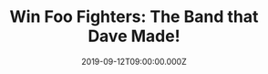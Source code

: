 ---
campaign-uuid: "c-a8657aba-eb5a-4196-8790-29701cc91903"
type: "Competition"
category: "Gifts"
date: "2019-09-12T09:00:00.000Z"
end-date: "2019-10-12T23:59:00.000Z"
disable-form: false
is_promoted: false
has_entry_page: true
title: "Win Foo Fighters: The Band that Dave Made!"
competition-description: "<p>Foo Fighters fan? You will love this. We are giving away\
  \ an amazing book: ‘The Foo Fighters: The Band that Dave Made’ a comprehensive look\
  \ at a career that boasts six, million-selling albums, eleven Grammies and hit stadium\
  \ rock anthems such as \"Learn to Fly\", \"Best of You\" and “Everlong’’</p>\n<p>Want\
  \ it? Click below for a chance to win.</p>\n"
hero-header: "Win Foo Fighters: The Band that Dave Made!"
terms-confirmation: "N/A"
banner-img: "https://assets.expresslyapp.com/asset-9759974c-4d7a-4b3e-be1b-15684b8f3738.jpg"
logo-left-href: "aaa.nme.com"
logo-left-image: "https://assets.expresslyapp.com/asset-086cd16f-9d3c-4fa2-a10d-d5f18c56833f.jpg"
logo-left-title: "NME AAA"
bg-image-hero: "https://assets.expresslyapp.com/asset-b8e6b415-7b4c-4eaf-bfd5-68b951ec15e4.jpg"
bg-image-first: "https://assets.expresslyapp.com/asset-b443a813-93bc-456b-a340-2365b517425e.jpg"
section1-content: "<p>From the ashes of Nirvana, Dave Grohl rose as a one-man band\
  \ with a self-titled album: The Foo Fighters. Now, 25 years on, and with a rock\
  \ solid outfit that includes Nate Mendel (bass), Taylor Hawkins (drums), Chris Shiflett\
  \ (guitar), Pat Smear (rhythm guitar) and latest addition, Rami Jaffee (keyboards)\
  \ - The Foo Fighters are revelling in the success of their ninth studio album, Concrete\
  \ and Gold.</p>\n<p>Paying homage to the band's enduring longevity, The Foo Fighters:\
  \ The Band that Dave Made is a comprehensive look at a career that boasts six, million-selling\
  \ albums, eleven Grammies and hit stadium rock anthems such as \"Learn to Fly\"\
  , \"Best of You\" and \"Everlong\". Fully Illustrated, this handsome biography from\
  \ acclaimed rock writer, Stevie Chick, is a fitting tribute to a band born out of\
  \ the \"nicest guy in rock's\" single-minded vision and now one of the planet's\
  \ biggest rock groups.</p>\n"
entry-title: "Win Foo Fighters: The Band that Dave Made!"
entry-content: "<p>Enter the draw to win Foo Fighters: The Band that Dave Made by\
  \ completing the form below before 23:59 on the 12th of October 2019.</p>\n"
has-winner: false
prize-description: "Foo Fighters: The Band that Dave Made"
special-conditions: "Multiple entries are allowed up to one every day.\r\n\r\nThis\
  \ competition is also available on: http://club.expressly.io/competitons/foo-fighters-book-giveaway"
country-restrictions:
- "GB"
---
